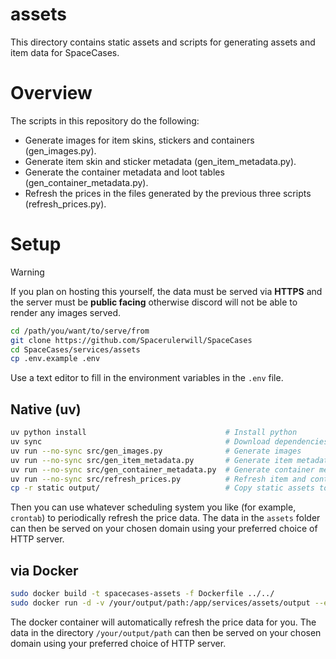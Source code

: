 # assets

This directory contains static assets and scripts for generating assets and item data for SpaceCases.

# Overview

The scripts in this repository do the following:

* Generate images for item skins, stickers and containers (gen_images.py).
* Generate item skin and sticker metadata (gen_item_metadata.py).
* Generate the container metadata and loot tables (gen_container_metadata.py).
* Refresh the prices in the files generated by the previous three scripts (refresh_prices.py).

# Setup

> [!WARNING]  
> If you plan on hosting this yourself, the data must be served via **HTTPS** and the server must be **public facing** otherwise discord will not be able to render any images served.

```bash
cd /path/you/want/to/serve/from
git clone https://github.com/Spacerulerwill/SpaceCases
cd SpaceCases/services/assets
cp .env.example .env
```

Use a text editor to fill in the environment variables in the `.env` file.

## Native (uv)

```bash
uv python install                               # Install python
uv sync                                         # Download dependencies
uv run --no-sync src/gen_images.py              # Generate images
uv run --no-sync src/gen_item_metadata.py       # Generate item metadata
uv run --no-sync src/gen_container_metadata.py  # Generate container metadata
uv run --no-sync src/refresh_prices.py          # Refresh item and container prices
cp -r static output/                            # Copy static assets to output
```

Then you can use whatever scheduling system you like (for example, `crontab`) to periodically refresh the price data. The data in the `assets` folder can then be served on your chosen domain using your preferred choice of HTTP server.

## via Docker

```bash
sudo docker build -t spacecases-assets -f Dockerfile ../../
sudo docker run -d -v /your/output/path:/app/services/assets/output --env-file .env --name assets spacecases-assets  # Run the service
```

The docker container will automatically refresh the price data for you. The data in the directory `/your/output/path` can then be served on your chosen domain using your preferred choice of HTTP server.
